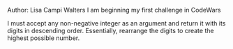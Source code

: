 Author: Lisa Campi Walters
I am beginning my first challenge in CodeWars

 I must accept any non-negative integer as an argument and return it with its digits in descending order. Essentially, rearrange the digits to create the highest possible number.